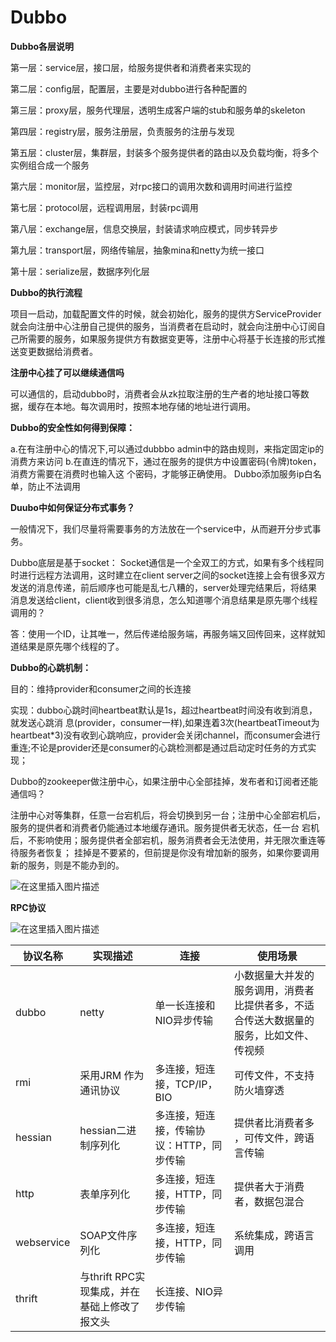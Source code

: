 # Dubbo

**Dubbo各层说明**

第一层：service层，接口层，给服务提供者和消费者来实现的

第二层：config层，配置层，主要是对dubbo进行各种配置的

第三层：proxy层，服务代理层，透明生成客户端的stub和服务单的skeleton

第四层：registry层，服务注册层，负责服务的注册与发现

第五层：cluster层，集群层，封装多个服务提供者的路由以及负载均衡，将多个实例组合成一个服务

第六层：monitor层，监控层，对rpc接口的调用次数和调用时间进行监控

第七层：protocol层，远程调用层，封装rpc调用

第八层：exchange层，信息交换层，封装请求响应模式，同步转异步

第九层：transport层，网络传输层，抽象mina和netty为统一接口

第十层：serialize层，数据序列化层

**Dubbo的执行流程**

项目一启动，加载配置文件的时候，就会初始化，服务的提供方ServiceProvider就会向注册中心注册自己提供的服务，当消费者在启动时，就会向注册中心订阅自己所需要的服务，如果服务提供方有数据变更等，注册中心将基于长连接的形式推送变更数据给消费者。

**注册中心挂了可以继续通信吗**

可以通信的，启动dubbo时，消费者会从zk拉取注册的生产者的地址接口等数据，缓存在本地。每次调用时，按照本地存储的地址进行调用。

**Dubbo的安全性如何得到保障：**

a.在有注册中心的情况下,可以通过dubbbo admin中的路由规则，来指定固定ip的消费方来访问
b.在直连的情况下，通过在服务的提供方中设置密码(令牌)token，消费方需要在消费时也输入这 个密码，才能够正确使用。
Dubbo添加服务ip白名单，防止不法调用

**Duubo中如何保证分布式事务？**

一般情况下，我们尽量将需要事务的方法放在一个service中，从而避开分步式事务。

Dubbo底层是基于socket： Socket通信是一个全双工的方式，如果有多个线程同时进行远程方法调用，这时建立在client server之间的socket连接上会有很多双方发送的消息传递，前后顺序也可能是乱七八糟的，server处理完结果后，将结果消息发送给client，client收到很多消息，怎么知道哪个消息结果是原先哪个线程调用的？

答：使用一个ID，让其唯一，然后传递给服务端，再服务端又回传回来，这样就知道结果是原先哪个线程的了。

**Dubbo的心跳机制：**

目的：维持provider和consumer之间的长连接

实现：dubbo心跳时间heartbeat默认是1s，超过heartbeat时间没有收到消息，就发送心跳消 息(provider，consumer一样),如果连着3次(heartbeatTimeout为heartbeat*3)没有收到心跳响应，provider会关闭channel，而consumer会进行重连;不论是provider还是consumer的心跳检测都是通过启动定时任务的方式实现；

Dubbo的zookeeper做注册中心，如果注册中心全部挂掉，发布者和订阅者还能通信吗？

注册中心对等集群，任意一台宕机后，将会切换到另一台；注册中心全部宕机后，服务的提供者和消费者仍能通过本地缓存通讯。服务提供者无状态，任一台 宕机后，不影响使用；服务提供者全部宕机，服务消费者会无法使用，并无限次重连等待服务者恢复；
挂掉是不要紧的，但前提是你没有增加新的服务，如果你要调用新的服务，则是不能办到的。

![在这里插入图片描述](https://img-blog.csdnimg.cn/20210128173522387.png?x-oss-process=image/watermark,type_ZmFuZ3poZW5naGVpdGk,shadow_10,text_aHR0cHM6Ly9ibG9nLmNzZG4ubmV0L3dlaXhpbl80MjEwMzAyNg==,size_16,color_FFFFFF,t_70)

**RPC协议**

![在这里插入图片描述](https://img-blog.csdnimg.cn/20210106221257207.png?x-oss-process=image/watermark,type_ZmFuZ3poZW5naGVpdGk,shadow_10,text_aHR0cHM6Ly9ibG9nLmNzZG4ubmV0L3dlaXhpbl80MjEwMzAyNg==,size_16,color_FFFFFF,t_70)

| 协议名称   | 实现描述                                     | 连接                                     | 使用场景                                                     |
| ---------- | -------------------------------------------- | ---------------------------------------- | ------------------------------------------------------------ |
| dubbo      | netty                                        | 单一长连接和NIO异步传输                  | 小数据量大并发的服务调用，消费者比提供者多，不适合传送大数据量的服务，比如文件、传视频 |
| rmi        | 采用JRM 作为通讯协议                         | 多连接，短连接，TCP/IP，BIO              | 可传文件，不支持防火墙穿透                                   |
| hessian    | hessian二进制序列化                          | 多连接，短连接，传输协议：HTTP，同步传输 | 提供者比消费者多 ，可传文件，跨语言传输                      |
| http       | 表单序列化                                   | 多连接，短连接，HTTP，同步传输           | 提供者大于消费者，数据包混合                                 |
| webservice | SOAP文件序列化                               | 多连接，短连接，HTTP，同步传输           | 系统集成，跨语言调用                                         |
| thrift     | 与thrift RPC实现集成，并在基础上修改了报文头 | 长连接、NIO异步传输                      |                                                              |
